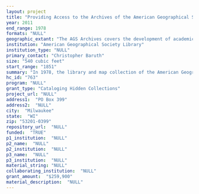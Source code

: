 ```yaml
--- 
layout: project 
title: "Providing Access to the Archives of the American Geographical Society"
year: 2011
end_range: 1978
formats: "NULL"
geographic_extant: "The AGS Archives covers the development of academic geography in the US and covers the world, in letters, manuscripts, expedition reports, photos, etc"
institution: "American Geographical Society Library"
institution_type: "NULL"
primary_contact: "Christopher Baruth"
size: "540 cubic feet"
start_range: "1851"
summary: "In 1978, the library and map collection of the American Geographical Society (AGSL) was transferred from New York City to UW-Milwaukee. The archival collections dating back to the Society’s founding in 1851, however, remained in New York until February 1, 2011, when they arrived at the AGSL under the terms of a deposit agreement between the Society and the University. This archive, consisting of approximately 540 cubic feet of material, contains documents relating to all the great names in American exploration and the larger field of geography from the mid Nineteenth century through most of the Twentieth. This includes log books of early Arctic expeditions and other AGS-sponsored expedition records, the papers of Robert F. Peary (who also served as President of the Society), the American flag carried by Robert F. Byrd on his 1929 flight to the South Pole, and correspondence with such individuals as Field Marshal Sir Edmund Allenby, George Kennan (the earlier), Franklin D. Roosevelt (a councilor) and William H. Seward. Having the AGS archives re-united with the AGSL will be a great boon to researchers and students, for example much documentary evidence relating to the AGS Library’s photographic collection, now being scanned for online presentation with the aid of an NEH grant, resides in these archives. The archives is in considerable disorder, with large numbers of disintegrating documents kept in disintegrating folders, all without any current usable finding aids."
hc_id: "763"
program: "NULL"
grant_type: "Cataloging Hidden Collections"
project_url: "NULL"
address1:  "PO Box 399"
address2:  "NULL"
city:  "Milwaukee"
state:  "WI"
zip: "53201-0399"
repository_url:  "NULL"
funded:  "TRUE"
p1_institution:  "NULL"
p2_name:  "NULL"
p2_institution:  "NULL"
p3_name:  "NULL"
p3_institution:  "NULL"
material_string: "NULL"
collaborating_institution:  "NULL"
grant_amount:  "$259,900"
material_description:  "NULL"
---
```

